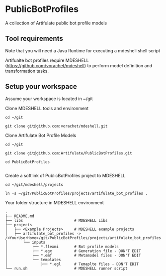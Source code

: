 # PublicBotProfiles
A collection of Artifulate public bot profile models

## Tool requirements 

Note that you will need a Java Runtime for executing a mdeshell shell script

Artifualte bot profiles require MDESHELL (https://github.com/vorachet/mdeshell) to perform model definition and transformation tasks.

## Setup your workspace

Assume your workspace is located in ~/git

Clone MDESHELL tools and environment 
```
cd ~/git

git clone git@github.com:vorachet/mdeshell.git

```

Clone Artifulate Bot Profile Models
```
cd ~/git

git clone git@github.com:Artifulate/PublicBotProfiles.git

cd PublicBotProfiles


```

Create a softlink of PublicBotProfiles project to MDESHELL
```
cd ~/git/mdeshell/projects

ln -s ~/git/PublicBotProfiles/projects/artifulate_bot_profiles .

```

Your folder structure in MDESHELL environment 

```
.
├── README.md
├── libs                       # MDESHELL Libs
├── projects
│   ├── <Example Projects>     # MDESHELL example projects
│   ├── artifulate_bot_profiles -> /<YourUserHome>/git/PublicBotProfiles/projects/artifulate_bot_profiles
│       └── inputs
│           ├── *.flexmi       # Bot profile models
│           ├── *.egx          # Generation file - DON'T EDIT
│           ├── *.emf          # Metamodel files - DON'T EDIT
│           └── templates
│               ├── *.egl      # Temaplte files - DON'T EDIT
└── run.sh                     # MDESHELL runner script

```